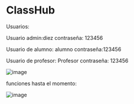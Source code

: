 # ClassHub

Usuarios:

Usuario admin:diez
contraseña: 123456

Usuario de alumno: alumno 
contraseña:123456

Usuario de profesor: Profesor
contraseña: 123456

![image](https://user-images.githubusercontent.com/71948453/181846983-f0fa3bee-5e47-4149-8d4e-659639bde15a.png)



funciones hasta el momento:



  ![image](https://user-images.githubusercontent.com/71948453/183325650-d6371b94-f274-452f-8965-692f9480324e.png)





